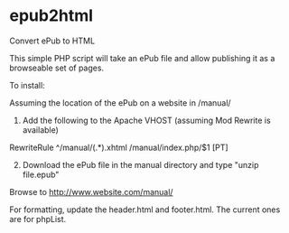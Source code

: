 epub2html
=========

Convert ePub to HTML

This simple PHP script will take an ePub file and allow publishing it as a browseable set of pages.

To install:

Assuming the location of the ePub on a website in /manual/

1. Add the following to the Apache VHOST (assuming Mod Rewrite is available)

  RewriteRule ^/manual/(.*).xhtml /manual/index.php/$1 [PT]

2. Download the ePub file in the manual directory and type "unzip file.epub"

Browse to http://www.website.com/manual/

For formatting, update the header.html and footer.html. The current ones are for phpList.


